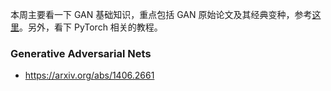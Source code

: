本周主要看一下 GAN 基础知识，重点包括 GAN 原始论文及其经典变种，参考[这里](https://github.com/LynnHo/GAN-Papers)。另外，看下 PyTorch 相关的教程。

### Generative Adversarial Nets

- <https://arxiv.org/abs/1406.2661>
